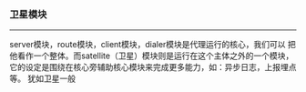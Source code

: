 ### 卫星模块
***
server模块，route模块，client模块，dialer模块是代理运行的核心，我们可以
把他看作一个整体。而satellite（卫星）模块则是运行在这个主体之外的一个模块，
它的设定是围绕在核心旁辅助核心模块来完成更多能力，如：异步日志，上报埋点等。
犹如卫星一般